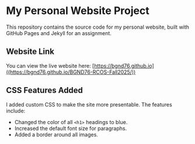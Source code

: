 # My Personal Website Project

This repository contains the source code for my personal website, built with GitHub Pages and Jekyll for an assignment.

## Website Link

You can view the live website here: [https://bgnd76.github.io]((https://bgnd76.github.io/BGND76-RCOS-Fall2025/))

## CSS Features Added

I added custom CSS to make the site more presentable. The features include:
- Changed the color of all `<h1>` headings to blue.
- Increased the default font size for paragraphs.
- Added a border around all images.
